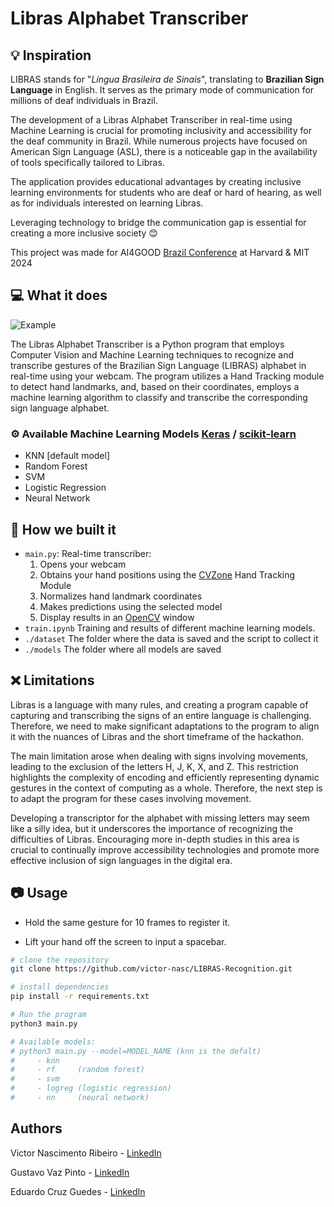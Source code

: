 # Libras Alphabet Transcriber


## :bulb: Inspiration

LIBRAS stands for "_Língua Brasileira de Sinais_", translating to **Brazilian Sign Language** in English. It serves as the primary mode of communication for millions of deaf individuals in Brazil.

The development of a Libras Alphabet Transcriber in real-time using Machine Learning is crucial for promoting inclusivity and accessibility for the deaf community in Brazil. 
While numerous projects have focused on American Sign Language (ASL), there is a noticeable gap in the availability of tools specifically tailored to Libras.

The application provides educational advantages by creating inclusive learning environments for students who are deaf or hard of hearing, as well as for individuals interested on learning Libras.

Leveraging technology to bridge the communication gap is essential for creating a more inclusive society :blush:

This project was made for AI4GOOD [Brazil Conference](https://www.brazilconference.org/) at Harvard & MIT 2024

## :computer: What it does

![Example](https://gizmodo.uol.com.br/wp-content/blogs.dir/8/files/2021/02/nyan-cat-1.gif)


The Libras Alphabet Transcriber is a Python program that employs Computer Vision and Machine Learning techniques to recognize and transcribe gestures of the Brazilian Sign Language (LIBRAS)
alphabet in real-time using your webcam. The program utilizes a Hand Tracking module to detect hand landmarks, and, based on their coordinates, employs a machine learning algorithm 
to classify and transcribe the corresponding sign language alphabet.

### :gear: Available Machine Learning Models [Keras](https://keras.io/) / [scikit-learn](https://scikit-learn.org/stable/)
- KNN [default model]
- Random Forest
- SVM
- Logistic Regression
- Neural Network


## :hammer: How we built it
- ```main.py```: Real-time transcriber:
   1. Opens your webcam
   2. Obtains your hand positions using the [CVZone](https://github.com/cvzone/cvzone) Hand Tracking Module
   3. Normalizes hand landmark coordinates 
   4. Makes predictions using the selected model
   5. Display results in an [OpenCV](https://opencv.org/) window
- ```train.ipynb```
  Training and results of different machine learning models.
- ```./dataset```
  The folder where the data is saved and the script to collect it
- ```./models```
  The folder where all models are saved


## :x: Limitations

Libras is a language with many rules, and creating a program capable of capturing and transcribing the signs of an entire language is challenging. Therefore, we need to make significant adaptations to the program to align it with the nuances of Libras and the short timeframe of the hackathon.

The main limitation arose when dealing with signs involving movements, leading to the exclusion of the letters H, J, K, X, and Z. This restriction highlights the complexity of encoding and efficiently representing dynamic gestures in the context of computing as a whole. Therefore, the next step is to adapt the program for these cases involving movement.

Developing a transcriptor for the alphabet with missing letters may seem like a silly idea, but it underscores the importance of recognizing the difficulties of Libras. Encouraging more in-depth studies in this area is crucial to continually improve accessibility technologies and promote more effective inclusion of sign languages in the digital era.


## :camera: Usage
- Hold the same gesture for 10 frames to register it.

- Lift your hand off the screen to input a spacebar.

  
```bash
# clone the repository
git clone https://github.com/victor-nasc/LIBRAS-Recognition.git

# install dependencies
pip install -r requirements.txt

# Run the program
python3 main.py 

# Available models:
# python3 main.py --model=MODEL_NAME (knn is the defalt)
#     - knn 
#     - rf     (random forest)
#     - svm
#     - logreg (logistic regression)
#     - nn     (neural network)
```

## Authors
Victor Nascimento Ribeiro - [LinkedIn](https://www.linkedin.com/in/victor-nasc/)

Gustavo Vaz Pinto - [LinkedIn](https://www.linkedin.com/in/gust-vaz/)

Eduardo Cruz Guedes - [LinkedIn](https://www.linkedin.com/in/educg550/)

